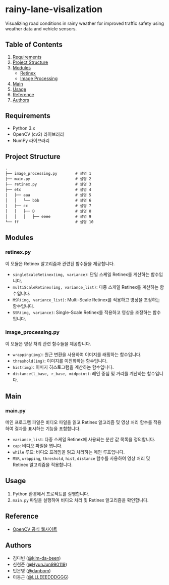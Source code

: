 # rainy-lane-visalization
Visualizing road conditions in rainy weather for improved traffic safety using weather data and vehicle sensors.

## Table of Contents
1. [Requirements](#requirements)
2. [Project Structure](#project-structure)
3. [Modules](#modules)
    * [Retinex](#retinex)
    * [Image Processing](#image_processing)
4. [Main](#main)
5. [Usage](#usage)
6. [Reference](#reference)
7. [Authors](#authors)

## Requirements
* Python 3.x
* OpenCV (cv2) 라이브러리
* NumPy 라이브러리

## Project Structure

```
.
├── image_processing.py        # 설명 1
├── main.py                    # 설명 2
├── retinex.py                 # 설명 3
├── etc                        # 설명 4
│   ├── aaa                    # 설명 5
│   │   └── bbb                # 설명 6
│   ├── cc                     # 설명 7
│   │   ├── D                  # 설명 8
│   │   │   ├── eeee           # 설명 9
└── ff                         # 설명 10
```

## Modules

### retinex.py

이 모듈은 Retinex 알고리즘과 관련된 함수들을 제공합니다.

- `singleScaleRetinex(img, variance)`: 단일 스케일 Retinex를 계산하는 함수입니다.
- `multiScaleRetinex(img, variance_list)`: 다중 스케일 Retinex를 계산하는 함수입니다.
- `MSR(img, variance_list)`: Multi-Scale Retinex를 적용하고 영상을 조정하는 함수입니다.
- `SSR(img, variance)`: Single-Scale Retinex를 적용하고 영상을 조정하는 함수입니다.

### image_processing.py

이 모듈은 영상 처리 관련 함수들을 제공합니다.

- `wrapping(img)`: 원근 변환을 사용하여 이미지를 래핑하는 함수입니다.
- `threshold(img)`: 이미지를 이진화하는 함수입니다.
- `hist(img)`: 이미지 히스토그램을 계산하는 함수입니다.
- `distance(l_base, r_base, midpoint)`: 레인 중심 및 거리를 계산하는 함수입니다.

## Main

### main.py

메인 프로그램 파일은 비디오 파일을 읽고 Retinex 알고리즘 및 영상 처리 함수를 적용하여 결과를 표시하는 기능을 포함합니다.

- `variance_list`: 다중 스케일 Retinex에 사용되는 분산 값 목록을 정의합니다.
- `cap`: 비디오 파일을 엽니다.
- `while` 루프: 비디오 프레임을 읽고 처리하는 메인 루프입니다.
- `MSR`, `wrapping`, `threshold`, `hist`, `distance` 함수를 사용하여 영상 처리 및 Retinex 알고리즘을 적용합니다.

## Usage

1. Python 환경에서 프로젝트를 실행합니다.
2. `main.py` 파일을 실행하여 비디오 처리 및 Retinex 알고리즘을 확인합니다.

## Reference

- [OpenCV 공식 웹사이트](https://opencv.org/)

## Authors

- 김다빈 ([@kim-da-been](https://github.com/kim-da-been))
- 신현준 ([@HyunJun990119](https://github.com/HyunJun990119))
- 민은영 ([@danbom](https://github.com/danbom))
- 이동근 ([@LLLEEEDDDGGG](https://github.com/LLLEEEDDDGGG))

